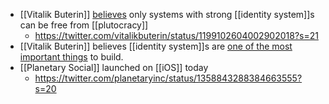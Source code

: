 - [[Vitalik Buterin]] [believes](https://vitalik.ca/general/2019/04/03/collusion.html) only systems with strong [[identity system]]s can be free from [[plutocracy]]
    - https://twitter.com/vitalikbuterin/status/1199102604002902018?s=21
- [[Vitalik Buterin]] believes [[identity system]]s are [one of the most important things](https://twitter.com/vitalikbuterin/status/1013892145412018176?s=21) to build.
- [[Planetary Social]] launched on [[iOS]] today
    - https://twitter.com/planetaryinc/status/1358843288384663555?s=20
